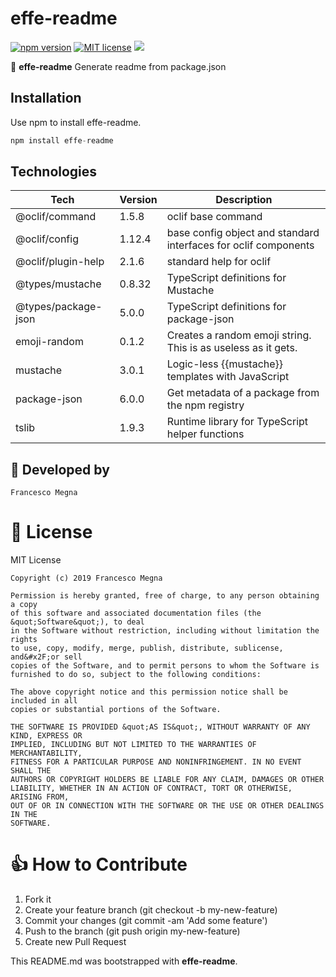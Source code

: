 # effe-readme

[![npm version](https://badge.fury.io/js/effe-readme.svg)](https://www.npmjs.com/package/effe-readme)
[![MIT license](http://img.shields.io/badge/license-MIT-brightgreen.svg)](http://opensource.org/licenses/MIT)
  <a href="https://twitter.com/intent/tweet?text=Generate readme from package.json with effe-readme cli, say goodbye to a sadly github: https://github.com/Francesco Megna//effe-readme">
    <img src="https://img.shields.io/twitter/url/http/shields.io.svg?style=social"/>
  </a>

:non-potable_water: **effe-readme** Generate readme from package.json

## Installation

Use npm to install effe-readme.

```javascript
npm install effe-readme
```

## Technologies

| **Tech** | **Version** | **Description** |
| -------- | ----------- | --------------- |
| @oclif&#x2F;command | 1.5.8 | oclif base command |
| @oclif&#x2F;config | 1.12.4 | base config object and standard interfaces for oclif components |
| @oclif&#x2F;plugin-help | 2.1.6 | standard help for oclif |
| @types&#x2F;mustache | 0.8.32 | TypeScript definitions for Mustache |
| @types&#x2F;package-json | 5.0.0 | TypeScript definitions for package-json |
| emoji-random | 0.1.2 | Creates a random emoji string. This is as useless as it gets. |
| mustache | 3.0.1 | Logic-less {{mustache}} templates with JavaScript |
| package-json | 6.0.0 | Get metadata of a package from the npm registry |
| tslib | 1.9.3 | Runtime library for TypeScript helper functions |


## 🚶 Developed by
```
Francesco Megna
```

# 📃 License
 MIT License

    Copyright (c) 2019 Francesco Megna

    Permission is hereby granted, free of charge, to any person obtaining a copy
    of this software and associated documentation files (the &quot;Software&quot;), to deal
    in the Software without restriction, including without limitation the rights
    to use, copy, modify, merge, publish, distribute, sublicense, and&#x2F;or sell
    copies of the Software, and to permit persons to whom the Software is
    furnished to do so, subject to the following conditions:

    The above copyright notice and this permission notice shall be included in all
    copies or substantial portions of the Software.

    THE SOFTWARE IS PROVIDED &quot;AS IS&quot;, WITHOUT WARRANTY OF ANY KIND, EXPRESS OR
    IMPLIED, INCLUDING BUT NOT LIMITED TO THE WARRANTIES OF MERCHANTABILITY,
    FITNESS FOR A PARTICULAR PURPOSE AND NONINFRINGEMENT. IN NO EVENT SHALL THE
    AUTHORS OR COPYRIGHT HOLDERS BE LIABLE FOR ANY CLAIM, DAMAGES OR OTHER
    LIABILITY, WHETHER IN AN ACTION OF CONTRACT, TORT OR OTHERWISE, ARISING FROM,
    OUT OF OR IN CONNECTION WITH THE SOFTWARE OR THE USE OR OTHER DEALINGS IN THE
    SOFTWARE.


# 👍 How to Contribute
1. Fork it
2. Create your feature branch (git checkout -b my-new-feature)
3. Commit your changes (git commit -am 'Add some feature')
4. Push to the branch (git push origin my-new-feature)
5. Create new Pull Request

This README.md was bootstrapped with **effe-readme**.
